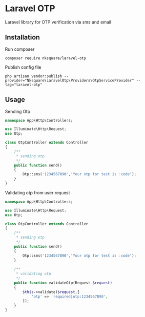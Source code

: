 # Laravel OTP
Laravel library for OTP verification via sms and email
## Installation
Run composer
```
composer require nksquare/laravel-otp
```
Publish config file
```
php artisan vendor:publish --provider="Nksquare\LaravelOtp\Providers\OtpServiceProvider" --tag="laravel-otp"
```
## Usage
Sending Otp
```php
namespace App\Http\Controllers;

use Illuminate\Http\Request;
use Otp;

class OtpController extends Controller
{
    /**
     * sending otp
     */
    public function send()
    {
        Otp::sms('1234567890','Your otp for test is :code');
    }
}

```
Validating otp from user request
```php
namespace App\Http\Controllers;

use Illuminate\Http\Request;
use Otp;

class OtpController extends Controller
{
    /**
     * sending otp
     */
    public function send()
    {
        Otp::sms('1234567890','Your otp for test is :code');
    }
    
    /**
     * validating otp
     */
    public function validateOtp(Request $request)
    {
        $this->validate($request,[
            'otp' => 'required|otp:1234567890',
        ]);
    }
}

```
